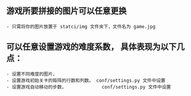 


## 游戏所要拼接的图片可以任意更换
    - 只需将你的图片放置于 statci/img 文件夹下，文件名为 game.jpg 
    
## 可以任意设置游戏的难度系数， 具体表现为以下几点：
    - 设置不同难度的图片， 
    - 设置游戏初始关卡的矩阵的行数和列数。 conf/settings.py 文件中设置
    - 设置游戏自动移动的步数，             conf/settings.py 文件中设置